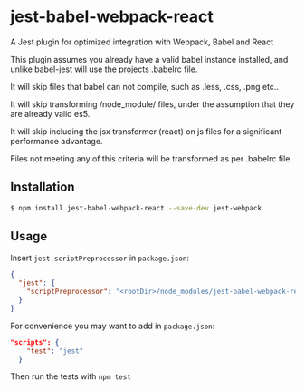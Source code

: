# jest-babel-webpack-react
A Jest plugin for optimized integration with Webpack, Babel and React

This plugin assumes you already have a valid babel instance installed, and unlike babel-jest will use the projects .babelrc file.

It will skip files that babel can not compile, such as .less, .css, .png etc..

It will skip transforming /node_module/ files, under the assumption that they are already valid es5.

It will skip including the jsx transformer (react) on js files for a significant performance advantage.

Files not meeting any of this criteria will be transformed as per .babelrc file. 

## Installation

```sh
$ npm install jest-babel-webpack-react --save-dev jest-webpack
```

## Usage

Insert `jest.scriptPreprocessor` in `package.json`:

```json
{
  "jest": {
    "scriptPreprocessor": "<rootDir>/node_modules/jest-babel-webpack-react"
  }
}
```

For convenience you may want to add in `package.json`: 

```json
"scripts": {
    "test": "jest"
  }
```

Then run the tests with `npm test`